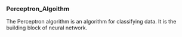 ### Perceptron_Algoithm
The Perceptron algorithm is an algorithm for classifying data. 
It is the building block of neural network.
